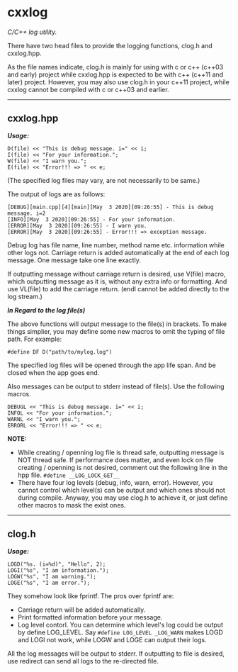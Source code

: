 # cxxlog
*C/C++ log utility.*

There have two head files to provide the logging functions, clog.h and cxxlog.hpp. 

As the file names indicate, clog.h is mainly for using with c or c++ (c++03 and early) project while cxxlog.hpp is expected to be with c++ (c++11 and later) project. However, you may also use clog.h in your c++11 project, while cxxlog cannot be compiled with c or c++03 and earlier.

**********
## cxxlog.hpp

_***Usage:***_

```
D(file) << "This is debug message. i=" << i;
I(file) << "For your information.";
W(file) << "I warn you.";
E(file) << "Error!!! => " << e;
```
(The specified log files may vary, are not necessarily to be same.)

The output of logs are as follows:

```
[DEBUG][main.cpp][4][main][May  3 2020][09:26:55] - This is debug message. i=2
[INFO][May  3 2020][09:26:55] - For your information.
[ERROR][May  3 2020][09:26:55] - I warn you.
[ERROR][May  3 2020][09:26:55] - Error!!! => exception message.
```
Debug log has file name, line number, method name etc. information while other logs not.
Carriage return is added automatically at the end of each log message. One message take one line exactly.

If outputting message without carriage return is desired, use V(file) macro, which outputting message as it is, without any extra info or formatting. And use VL(file) to add the carriage return. (endl cannot be added directly to the log stream.)

__*In Regard to the log file(s)*__

The above functions will output message to the file(s) in brackets. To make things simplier, you may define some new macros to omit the typing of file path. For example:

`#define DF D("path/to/mylog.log")`

The specified log files will be opened through the app life span. And be closed when the app goes end.

Also messages can be output to stderr instead of file(s). Use the following macros.
```
DEBUGL << "This is debug message. i=" << i;
INFOL << "For your information.";
WARNL << "I warn you.";
ERRORL << "Error!!! => " << e;
```

**NOTE:** 
- While creating / openning log file is thread safe, outputting message is NOT thread safe. 
If performance does matter, and even lock on file creating / openning is not desired, comment out the following line in the hpp file.
`#define __LOG_LOCK_GET__`
- There have four log levels (debug, info, warn, error). However, you cannot control which level(s) can be output and which ones should not during compile. Anyway, you may use clog.h to achieve it, or just define other macros to mask the exist ones. 

******
## clog.h

_***Usage:***_
```
LOGD("%s. (i=%d)", "Hello", 2);
LOGI("%s", "I am information.");
LOGW("%s", "I am warning.");
LOGE("%s", "I am error.");
```
They somehow look like fprintf. The pros over fprintf are:
- Carriage return will be added automatically.
- Print formatted information before your message.
- Log level contorl. You can determine which level's log could be output by define LOG_LEVEL. Say `#define LOG_LEVEL _LOG_WARN` makes LOGD and LOGI not work, while LOGW and LOGE can output their logs.

All the log messages will be output to stderr. If outputting to file is desired, use redirect can send all logs to the re-directed file.

